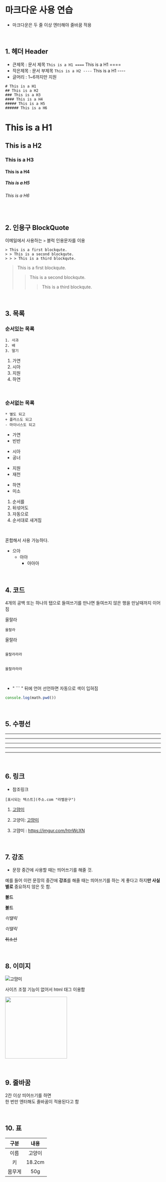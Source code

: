 # 마크다운 사용 연습

* 마크다운은 두 줄 이상 엔터해야 줄바꿈 적용

&nbsp;

## 1. 헤더 Header
* 큰제목 : 문서 제목 `This is a H1 ====` This is a H1 ====
* 작은제목 : 문서 부제목 `This is a H2 ----` This is a H1 ----
* 글머리 : 1~6까지만 지원

```
# This is a H1
## This is a H2
### This is a H3
#### This is a H4
##### This is a H5
###### This is a H6
```
# This is a H1
## This is a H2
### This is a H3
#### This is a H4
##### This is a H5
###### This is a H6

&nbsp;

## 2. 인용구 BlockQuote
이메일에서 사용하는 `>` 블럭 인용문자를 이용
```
> This is a first blockqute.
> > This is a second blockqute.
> > > This is a third blockqute.
```

> This is a first blockqute.
> > This is a second blockqute.
> > > This is a third blockqute.

&nbsp;

## 3. 목록
### 순서있는 목록
```
1. 사과
2. 배
3. 딸기
```
1. 가연
2. 시아
3. 지원
4. 하연

&nbsp;

### 순서없는 목록
```
* 별도 되고
+ 플러스도 되고
- 마이너스도 되고
```
* 가연
* 빈반
+ 시아
+ 공너
- 지원
- 재천
* 하연
* 미소

1. 순서를
3. 뒤섞어도
2. 자동으로
7. 순서대로 새겨짐

&nbsp;

혼합해서 사용 가능하다.
* 으아
    - 아아
      +   아아아


&nbsp;
## 4. 코드

4개의 공백 또는 하나의 탭으로 들여쓰기를 만나면 들여쓰지 않은 행을 만날때까지 이어짐

울랄라

    울랄라

울랄라

<pre>
<code>
울랄라라라
</code>
</pre>

```
울랄라라라
```
&nbsp;

* " ``` " 뒤에 언어 선언하면 자동으로 색이 입혀짐
``` javascript
console.log(math.pwd())
```

&nbsp;

## 5. 수평선 

<hr/>

---
***
* * *
- - -

&nbsp;

## 6. 링크

* 참조링크

```
[표시되는 텍스트](주소.com "라벨문구")
```

1. [고먐미](https://imgur.com/htnWcXN "어쩌구")


2. 고양이: [고먐미][뽀뽀]

   [뽀뽀]: https://imgur.com/htnWcXN "뽀뽀"


3. 고먐미 : <https://imgur.com/htnWcXN>

&nbsp;

## 7. 강조

* 문장 중간에 사용할 때는 띄어쓰기를 해줄 것.

예를 들어 이런 문장의 중간에 **강조**를 해줄 때는 띄어쓰기를 하는 게 좋다고 하지**만 사실 별로** 중요하지 않은 듯 함.

**볼드**

__볼드__

*이탤릭*

_이텔릭_

~~취소선~~

&nbsp;

## 8. 이미지

![고먐미](https://imgur.com/htnWcXN.png)

사이즈 조절 기능이 없어서 html 태그 이용함

<img src="https://imgur.com/htnWcXN.png" width = "200">

&nbsp;

## 9. 줄바꿈

2칸 이상 띄어쓰기를 하면  
한 번만 엔터해도 줄바꿈이 적용된다고 함

&nbsp;

## 10. 표
|구분|내용|
|:--:|:--:|
|이름|고양이|
|키|18.2cm|
|몸무게|50g|